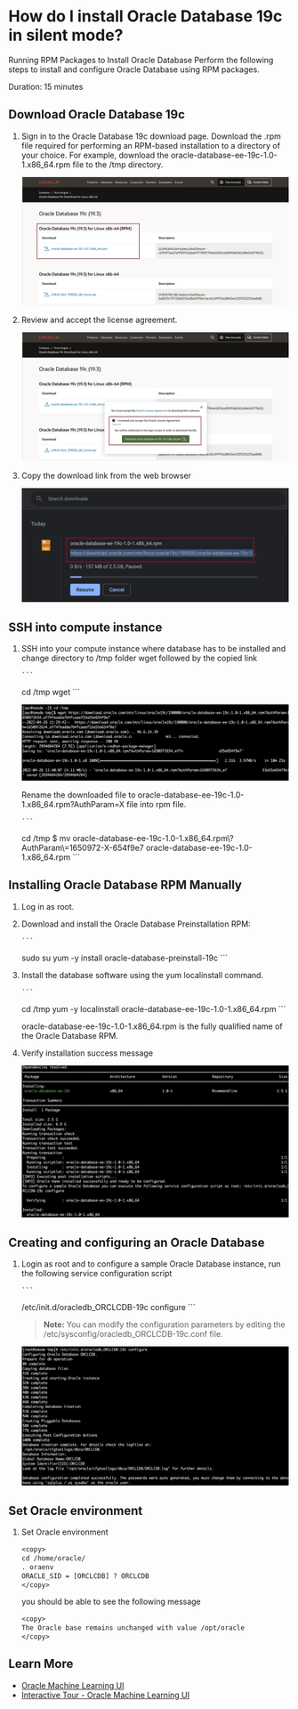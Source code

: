 # How do I install Oracle Database 19c in silent mode?

Running RPM Packages to Install Oracle Database
Perform the following steps to install and configure Oracle Database using RPM packages.

Duration: 15 minutes
 
## Download Oracle Database 19c

1. Sign in to the Oracle Database 19c download page. Download the .rpm file required for performing an RPM-based installation to a directory of your choice. For example, download the oracle-database-ee-19c-1.0-1.x86_64.rpm file to the /tmp directory.

      ![Download Page](images/db-rpm-download.png "Download Page")

2. Review and accept the license agreement.      

      ![Accept License](images/db-accept-license.png "Accept License")

3. Copy the download link from the web browser      

      ![Copy Download Link](images/copy-link.png "Copy Download Link")

## SSH into compute instance

1. SSH into your compute instance where database has to be installed and change directory to /tmp folder wget followed by the copied link

       ```
      <copy> 
      cd /tmp
      wget <download url copied in above step>
      </copy>
      ```

      ![Use wget to download](images/wget.png "Use wget to download")

      Rename the downloaded file to oracle-database-ee-19c-1.0-1.x86_64.rpm?AuthParam=X file into rpm file.

       ```
      <copy> 
      cd /tmp
      $ mv oracle-database-ee-19c-1.0-1.x86_64.rpm\?AuthParam\=1650972-X-654f9e7 oracle-database-ee-19c-1.0-1.x86_64.rpm
      </copy>
      ```
  
## Installing Oracle Database RPM Manually

1. Log in as root.
2. Download and install the Oracle Database Preinstallation RPM:

       ```
      <copy>
      sudo su
      yum -y install oracle-database-preinstall-19c
      </copy>
      ```

3. Install the database software using the yum localinstall command.      

       ```
      <copy>
      cd /tmp
      yum -y localinstall oracle-database-ee-19c-1.0-1.x86_64.rpm
      </copy>
      ```

      oracle-database-ee-19c-1.0-1.x86_64.rpm is the fully qualified name of the Oracle Database RPM.

4. Verify installation success message

      ![DB Installed success message](images/db-installed-success.png "DB Installed success message")

      
## Creating and configuring an Oracle Database

1. Login as root and to configure a sample Oracle Database instance, run the following service configuration script

       ```
      <copy>
      /etc/init.d/oracledb_ORCLCDB-19c configure
      </copy>
      ```

      > **Note:** You can modify the configuration parameters by editing the /etc/sysconfig/oracledb_ORCLCDB-19c.conf file.

      ![DB Configured](images/db-configured.png "DB Configured")
  
## Set Oracle environment

1. Set Oracle environment

      ```
      <copy> 
      cd /home/oracle/
      . oraenv
      ORACLE_SID = [ORCLCDB] ? ORCLCDB 
      </copy>
      ```

      you should be able to see the following message 

      ```
      <copy>  
      The Oracle base remains unchanged with value /opt/oracle
      </copy>
      ```  
   
## Learn More

* [Oracle Machine Learning UI](https://docs.oracle.com/en/database/oracle/machine-learning/oml-notebooks/)
* [Interactive Tour - Oracle Machine Learning UI](https://docs.oracle.com/en/cloud/paas/autonomous-database/oml-tour/)
